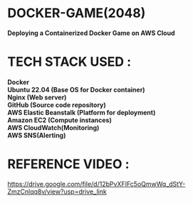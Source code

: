 #  DOCKER-GAME(2048)

**Deploying a Containerized Docker Game on AWS Cloud**

#  TECH STACK USED :
<h4> Docker<br>
Ubuntu 22.04 (Base OS for Docker container)<br>
Nginx (Web server)<br>
GitHub (Source code repository)<br>
AWS Elastic Beanstalk (Platform for deployment)<br>
Amazon EC2 (Compute instances)<br>
AWS CloudWatch(Monitoring)<br>
AWS SNS(Alerting)<br>
</h4>

#  REFERENCE VIDEO :
https://drive.google.com/file/d/12bPvXFIFc5oQmwWq_dStY-ZmzCnlqq8v/view?usp=drive_link
